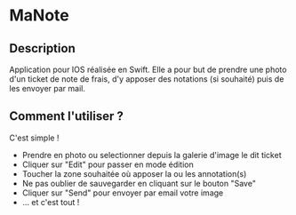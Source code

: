 # MaNote

## Description
Application pour IOS réalisée en Swift.
Elle a pour but de prendre une photo d'un ticket de note de frais, d'y apposer des notations (si souhaité) puis de les envoyer par mail.

## Comment l'utiliser ?
C'est simple !
- Prendre en photo ou selectionner depuis la galerie d'image le dit ticket
- Cliquer sur "Edit" pour passer en mode édition
- Toucher la zone souhaitée où apposer la ou les annotation(s)
- Ne pas oublier de sauvegarder en cliquant sur le bouton "Save"
- Cliquer sur "Send" pour envoyer par email votre image
- ... et c'est tout !
